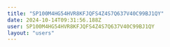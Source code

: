 ```yaml
---
title: "SP100M4HG54HVR8KFJQFS4Z4S7Q637V40C99BJ1QY"
date: 2024-10-14T09:31:56.188Z
user: SP100M4HG54HVR8KFJQFS4Z4S7Q637V40C99BJ1QY
layout: "users"
---
```

    